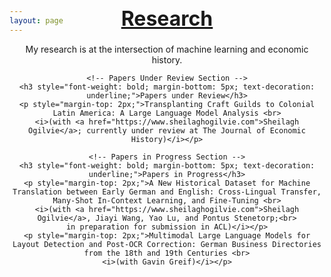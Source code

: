 ```yaml
---
layout: page
---
```


<h1 id="main-title" style="text-decoration: underline; font-size: 32px; margin-top: -60px; text-align: center;">Research</h1>

<div class="research-entry" style="text-align: center; margin-top: 10px;">
    <p>My research is at the intersection of machine learning and economic history.</p>

    <!-- Papers Under Review Section -->
    <h3 style="font-weight: bold; margin-bottom: 5px; text-decoration: underline;">Papers under Review</h3>
    <p style="margin-top: 2px;">Transplanting Craft Guilds to Colonial Latin America: A Large Language Model Analysis <br>
    <i>(with <a href="https://www.sheilaghogilvie.com">Sheilagh Ogilvie</a>; currently under review at The Journal of Economic History)</i></p>

    <!-- Papers in Progress Section -->
    <h3 style="font-weight: bold; margin-bottom: 5px; text-decoration: underline;">Papers in Progress</h3>
    <p style="margin-top: 2px;">A New Historical Dataset for Machine Translation between Early German and English: Cross-Lingual Transfer, Many-Shot In-Context Learning, and Fine-Tuning <br>
    <i>(with <a href="https://www.sheilaghogilvie.com">Sheilagh Ogilvie</a>, Jiayi Wang, Yao Lu, and Pontus Stenetorp;<br>
    in preparation for submission in ACL)</i></p>
    <p style="margin-top: 2px;">Multimodal Large Language Models for Layout Detection and Post-OCR Correction: German Business Directories from the 18th and 19th Centuries <br>
    <i>(with Gavin Greif)</i></p>
</div>
